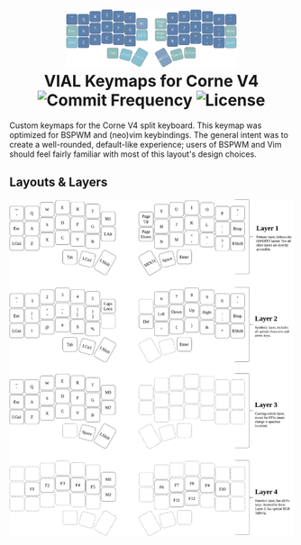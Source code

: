 <h1 align="center">
  <img src="https://github.com/Hudson-Liu/Corne-Keymap/blob/main/docs/Keyboard-Highlight.png" width="60%">
  <br>
  VIAL Keymaps for Corne V4
  <br>
  <img src="https://img.shields.io/github/commit-activity/y/Hudson-Liu/Corne-Keymap?style=for-the-badge&labelColor=%234c566a&color=%235e81ac" alt="Commit Frequency">
  <img src="https://img.shields.io/github/license/Hudson-Liu/Corne-Keymap?style=for-the-badge&labelColor=%234c566a&color=%235e81ac" alt="License">
</h1>
Custom keymaps for the Corne V4 split keyboard. This keymap was optimized for BSPWM and (neo)vim keybindings. The general intent was to create a well-rounded, default-like experience; users of BSPWM and Vim should feel fairly familiar with most of this layout's design choices.

## Layouts & Layers
<picture>
  <source media="(prefers-color-scheme: dark)" srcset="https://raw.githubusercontent.com/Hudson-Liu/Corne-Keymap/main/docs/Keyboard-Layout-White.png">
  <source media="(prefers-color-scheme: light)" srcset="https://raw.githubusercontent.com/Hudson-Liu/Corne-Keymap/main/docs/Keyboard-Layout-Dark.png">
  <img alt="Image of Layouts" src="https://raw.githubusercontent.com/Hudson-Liu/Corne-Keymap/main/docs/Keyboard-Layout-Dark.png">
</picture>
